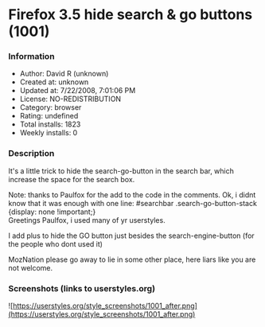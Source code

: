 # Firefox 3.5 hide  search & go buttons (1001)

### Information
- Author: David R (unknown)
- Created at: unknown
- Updated at: 7/22/2008, 7:01:06 PM
- License: NO-REDISTRIBUTION
- Category: browser
- Rating: undefined
- Total installs: 1823
- Weekly installs: 0


### Description
It's a little trick to hide the search-go-button in the search bar, which increase the space for the search box.

Note: thanks to  Paulfox for the add to the code in the comments.
Ok, i didnt know that it was enough with one line:
#searchbar .search-go-button-stack {display: none !important;}  
Greetings Paulfox, i used many of yr userstyles.

I add plus to hide the GO button just besides the search-engine-button (for the people who dont used it)

MozNation please go away to lie in some other place, here liars like you are not welcome.


### Screenshots (links to userstyles.org)
![https://userstyles.org/style_screenshots/1001_after.png](https://userstyles.org/style_screenshots/1001_after.png)



